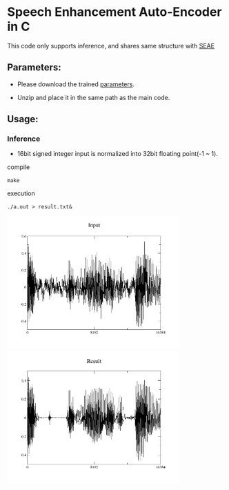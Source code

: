 # Speech Enhancement Auto-Encoder in C
This code only supports inference, and shares same structure with [SEAE](https://github.com/MaruchanPark/SEAE)
## Parameters:
* Please download the trained [parameters](https://drive.google.com/file/d/16RAheF8GAygnC43Gyu-2LBAieQg0o9rQ/view?usp=sharing).

* Unzip and place it in the same path as the main code.

## Usage:
### Inference

* 16bit signed integer input is normalized into 32bit floating point(-1 ~ 1).

compile
```
make
```

execution
```
./a.out > result.txt&
```


<img src="assets/INPUT.png" width="400"> <img src="assets/RESULT.png" width="400">
